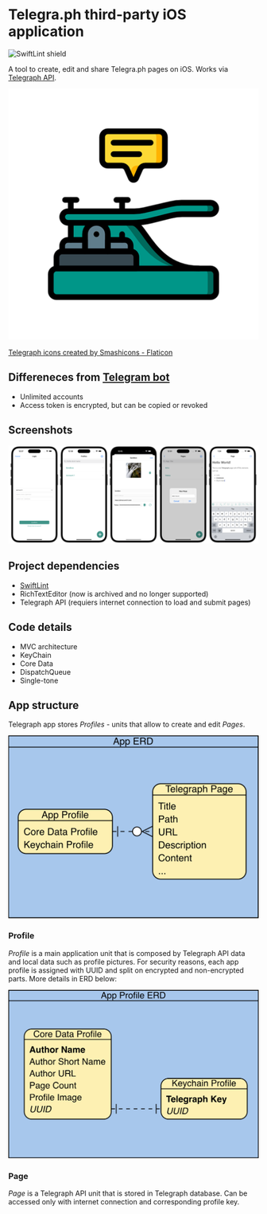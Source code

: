 # Telegra.ph third-party iOS application

![SwiftLint shield](https://github.com/h1yoke/Telegraph/actions/workflows/swiftlint.yml/badge.svg)

A tool to create, edit and share Telegra.ph pages on iOS. Works via [Telegraph API](https://telegra.ph/api).

![Preview image](assets/PreviewImage.png)

<a href="https://www.flaticon.com/free-icons/telegraph" title="telegraph icons">Telegraph icons created by Smashicons - Flaticon</a>

## Differeneces from [Telegram bot](https://t.me/telegraph)

- Unlimited accounts
- Access token is encrypted, but can be copied or revoked

## Screenshots

![Screenshots](assets/Screenshots.png)

## Project dependencies

- [SwiftLint](https://github.com/realm/SwiftLint)
- RichTextEditor (now is archived and no longer supported)
- Telegraph API (requiers internet connection to load and submit pages)

## Code details

- MVC architecture
- KeyChain
- Core Data
- DispatchQueue
- Single-tone

## App structure

Telegraph app stores *Profiles* - units that allow to create and edit *Pages*.

![App ERD](assets/AppERD.png)

### Profile

*Profile* is a main application unit that is composed by Telegraph API data and local data such as profile pictures. For security reasons, each app profile is assigned with UUID and split on encrypted and non-encrypted parts. More details in ERD below:

![Profile](assets/ProfileERD.png)

### Page

*Page* is a Telegraph API unit that is stored in Telegraph database. Can be accessed only with internet connection and corresponding profile key. 
